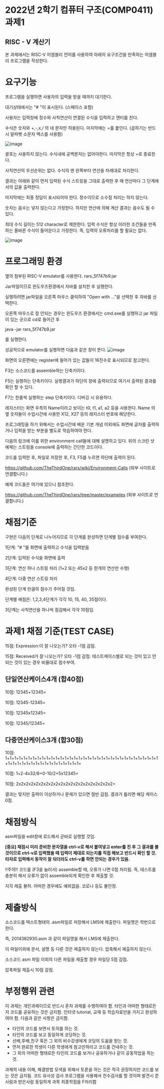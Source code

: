 # 2022년 2학기 컴퓨터 구조(COMP0411)  과제1 

## RISC - V 계산기 

본 과제에서는 RISC-V 어셈블리 언어를 사용하여 아래의 요구조건을 만족하는 어셈블리 프로그램을 작성한다.

 

# 요구기능

프로그램을 실행하면 사용자의 입력을 받을 때까지 대기한다.

대기상태에서는 "# "이 표시된다. (스페이스 포함)

사용자는 입력창에 정수와 사칙연산이 연결된 수식을 입력하고 엔터를 친다.

수식은 숫자와 +,-,x,/ 의 네 문자만 허용된다. 마지막에는 =를 붙인다. (곱하기는 반드시 알파벳 소문자 엑스를 사용함)

![image](https://user-images.githubusercontent.com/105068708/209697826-a9581a42-d721-45fe-bae4-a28bc994f8d3.png)

괄호는 사용하지 않는다. 수식내에 공백문자는 없어야한다. 마지막은 항상 =로 종료한다.

사칙연산의 우선순위는 없다. 수식의 맨 왼쪽부터 연산을 차례대로 처리한다.

결과는 아래와 같이  먼저 입력된 수식 스트링을 그대로 출력한 후 매 연산마다 그 단계에서의 값을 출력한다.

마지막에는 최종 정답이 표시되어야 한다. 정수이므로 소수점 처리는 하지 않는다.

숫자는 음수는 넣지 않는다고 가정한다. 하지만 연산에 의해 계산 결과는 음수도 될 수 있다.

최대 수식 길이는 512 character로 제한한다. 입력 수식은 항상 이러한 조건들을 만족하는 올바른 수식이 들어온다고 가정한다. 즉, 입력의 오류처리를 할 필요는 없다.

 
![image](https://user-images.githubusercontent.com/105068708/209697919-8ea23b88-cb0c-4b6f-89ab-6e5dc3ac0215.png)



 

# 프로그래밍 환경

옆의 첨부된 RISC-V emulator를 사용한다.  rars_5f747b9.jar  

Jar파일이므로 윈도우즈환경에서 자바를 설치한 후 실행한다.

실행하려면 jar파일을 오른쪽 마우스 클릭하여 "Open with ..."을 선택한 후 자바를 선택한다.

 

오른쪽 마우스로 잘 안되는 경우는 윈도우즈 환경에서는 cmd.exe를 실행하고 jar 파일이 있는 곳으로 cd로 들어간 후

java -jar rars_5f747b9.jar

를 실행한다.

 

성공적으로 emulator를 실행하면 다음과 같은 창이 뜬다.
![image](https://user-images.githubusercontent.com/105068708/209697648-79a17669-14d0-4d19-a380-37307a0469fd.png)




 

화면의 오른편에는 register에 들어가 있는 값들이 16진수로 표시되므로 참고한다.

F3는 소스코드를 assemble하는 단축키이다.

F5는 실행하는 단축키이다. 실행결과가 하단의 창에 출력되므로 여기서 출력된 결과를 확인 할 수 있다.

F7는 한줄씩 실행하는 step 단축키이다. 디버깅 시 유용하다. 

 

레지스터는 화면 우측의 Name이라고 보이는 t0, t1, a1, a2 등을 사용한다. Name 의 옆 숫자들이 수업시간에 사용한 X12, X27 등의 레지스터 번호에 해당한다.

 

프로그래밍을 하기 위해서는 수업시간에 배운 기본 개념 이외에도 화면에 글자를 출력하거나 입력을 받는 부분을 별도로 학습하여야 한다.

다음의 링크에 이를 위한 environment call들에 대해 설명하고 있다. 위의 스크린 샷 예제는 스트링을 console에 출력하는 간단한 코드이다.

코드를 입력한 후, 파일로 저장한 후, F3, F5를 누르면 하단에 출력이 된다.

 

https://github.com/TheThirdOne/rars/wiki/Environment-Calls (외부 사이트로 연결합니다.)

 

예제 코드들은 여기에 있으니 참조한다.

 

https://github.com/TheThirdOne/rars/tree/master/examples (외부 사이트로 연결합니다.)

 
 
 
 
 # 채점기준

구현은 다음의 단계로 나누어지므로 각 단계를 완성하면 단계별 점수를 부여한다.

 

1단계: "# "를 화면에 출력하고 수식을 입력받음

2단계: 입력된 수식을 화면에 출력

3단계: 연산 하나 스트링 처리 (1+2 또는 45x2 등 한개의 연산만 수행)

4단계: 다중 연산 스트링 처리

 

완성된 단계 만큼의 점수가 주어질 것임.

단계별 배점은: 1,2,3,4단계가 각각 10, 15, 40, 35점이다.

3단계는 사칙연산을 하나씩 점검해서 각각 10점임.


 # 과제1 채점 기준(TEST CASE)

15점: Expression:이 잘 나오는가?  오타 -1점 감점.

15점: Received가 잘 나오는가? 오타 -1점 감점. 테스트케이스별로 되는 것이 있고 안되는 것이 있는 경우 비율대로 점수부여.

## 단일연산케이스4개 (합40점)

10점: 12345+12345=

10점: 12345-12345=

10점: 12345x12345=

10점: 12345/12345=
 
## 다중연산케이스3개 (합30점)

10점: 1+1+1+1+1+1+1+1+1+1+1+1+1+1+1+1+1+1+1+1+1+1+1+1+1+1+1+1+1+1+1+1+1+1+1+1+1+1+1+1+1+1+1+1+1+1+1+1+1+1=

10점: 1+2-4x32/8+0-10/2+5x12345=

10점: 2x2x2x2x2x2x2x2x2x2x2x2x2x2x2x2x2x2x2x2=

결과는 맞지만 출력이 이상하거나 문제가 있으면 절반 감점. 결과가 틀리면 해당 케이스 0점.

 

 

# 채점방식

 

asm파일을 edit창에 로드해서 곧바로 실행할 것임.

**[중요] 채점시 미리 준비한 문자열을 ctrl-v로 해서 붙여넣고 enter를 친 후 그 결과를 볼 것이므로 ctrl-v로 입력했을 때 입력이 제대로 되는지를 직접 해보고 반드시 확인 할 것. 타자로 입력해서 동작이 잘 되더라도 ctrl-v를 하면 안되는 경우가 있음.** 

!!주의!! 코드를 (F3을 눌러서) assemble할 때, 오류가 나면 0점 처리됨.  즉, 테스트를 충분히 해서 오류가 없이 assemble되게 확인한 후 제출할 것.

지각 제출 불허. 어떠한 경우에도 예외없음. 코로나 등도 불인정.

 

 

# 제출방식

 

소스코드를 텍스트형태의 .asm파일로 저장해서 LMS에 제출한다. 파일명은 학번으로 한다.

즉, 2014382930.asm 과 같이 파일명을 해서 LMS에 제출한다.

이 파일이외에 문서, 설명 등 다른 것은 제출하지 않는다. 압축해서 제출하지 않는다.

소스코드 asm 파일 이외의 다른 파일을 제출할 경우 파일당 5점 감점.

압축파일 제출시 10점 감점.

 

 
# 부정행위 관련

 

이 과제는 개인과제이므로 반드시 혼자 과제를 수행하여야 함. 타인과 어떠한 형태로든지 코드를 공유하는 것은 금지함. 인터넷 tutorial, 교재 등 학습자료만을 가지고 완성하여야 함. 다음과 같은 사항은 금지함.

* 타인의 코드를 보면서 토의를 하는 것.
* 타인의 코드를 보고 동일하게 코딩하는 것.
* 선배,후배,친구 혹은 그 외의 비수강생에게 코딩의 도움을 받는 것.
* 먼저 완료한 학생이 다른 학생에게 참고만하라고 코드를 건네주는 것.
* 그 외의 어떠한 형태로든 타인의 코드를 보거나 공유하거나 같이 공동작업을 하는 것.

과제의 내용 이해, 해결방법 모색을 위해서 토론을 하는 것은 적극 권장하지만 코드를 보는 것은 금지됨. 코드 유사성 검사 프로그램을 사용해서 전수검사를 할 것이며 발견시 준사람과 받은사람 동일하게 과목 최종학점을 F처리함
